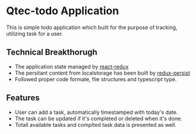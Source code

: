 # Qtec-todo Application

This is simple todo application which built for the purpose of tracking, utilizing task for a user.

## Technical Breakthorugh

- The application state managed by [react-redux](https://react-redux.js.org/)
- The persitant content from localstorage has been built by [redux-persist](https://www.npmjs.com/package/redux-persist)
- Followed proper code formate, file structures and typescript type.

## Features

- User can add a task, automatically timestamped with today's date.
- The task can be updated if it's completed or deleted when it's done.
- Totall available tasks and complted task data is presented as well.
